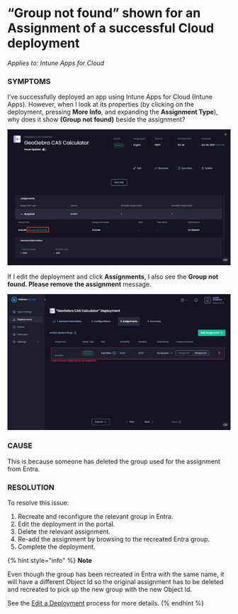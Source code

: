 # “Group not found” shown for an Assignment of a successful Cloud deployment

_Applies to: Intune Apps for Cloud_

### SYMPTOMS

I’ve successfully deployed an app using Intune Apps for Cloud (Intune Apps). However, when I look at its properties (by clicking on the deployment, pressing **More Info**, and expanding the **Assignment Type**), why does it show **(Group not found)** beside the assignment?

![&#x22;Group not found&#x22; shown beside the assignment for a successful assignment.](/_images/image-(366).png "&#x22;Group not found&#x22; shown beside the assignment for a successful assignment.")

If I edit the deployment and click **Assignments**, I also see the **Group not found. Please remove the assignment** message.

![&#x22;Group not found. Please remove the assignment&#x22; message](/_images/image-(365).png "&#x22;Group not found. Please remove the assignment&#x22; message")

### CAUSE

This is because someone has deleted the group used for the assignment from Entra.

### RESOLUTION

To resolve this issue:

1. Recreate and reconfigure the relevant group in Entra.
2. Edit the deployment in the portal.
3. Delete the relevant assignment.
4. Re-add the assignment by browsing to the recreated Entra group.
5. Complete the deployment.

{% hint style="info" %}
**Note**

Even though the group has been recreated in Entra with the same name, it will have a different Object Id so the original assignment has to be deleted and recreated to pick up the new group with the new Object Id.

See the [Edit a Deployment](../../cloud-deployments/manage-cloud-deployments/edit-a-cloud-deployment.md) process for more details.
{% endhint %}